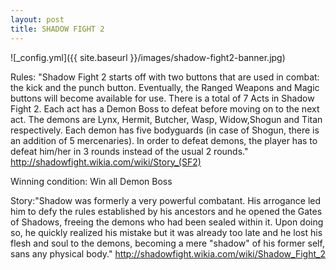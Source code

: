 ```yaml
---
layout: post
title: SHADOW FIGHT 2
---
```

![_config.yml]({{ site.baseurl }}/images/shadow-fight2-banner.jpg)







Rules: "Shadow Fight 2 starts off with two buttons that are used in combat: the kick and the punch button. Eventually, the Ranged Weapons and Magic buttons will become available for use.
There is a total of 7 Acts in Shadow Fight 2. Each act has a Demon Boss to defeat before moving on to the next act. The demons are Lynx, Hermit, Butcher, Wasp, Widow,Shogun and Titan respectively. Each demon has five bodyguards (in case of Shogun, there is an addition of 5 mercenaries). In order to defeat demons, the player has to defeat him/her in 3 rounds instead of the usual 2 rounds." http://shadowfight.wikia.com/wiki/Story_(SF2)

Winning condition:
Win all Demon Boss

Story:"Shadow was formerly a very powerful combatant.  His arrogance led him to defy the rules established by his ancestors and he opened the Gates of Shadows, freeing the demons who had been sealed within it. Upon doing so, he quickly realized his mistake but it was already too late and he lost his flesh and soul to the demons, becoming a mere "shadow" of his former self, sans any physical body."
http://shadowfight.wikia.com/wiki/Shadow_Fight_2


